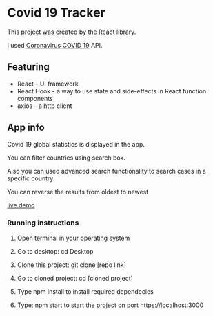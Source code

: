 # Covid 19 Tracker

This project was created by the React library.

I used [Coronavirus COVID 19](https://documenter.getpostman.com/view/10808728/SzS8rjbc) API.

## Featuring

* React - UI framework
* React Hook - a way to use state and side-effects in React function components
* axios - a http client

## App info

Covid 19 global statistics is displayed in the app.

You can filter countries using search box.

Also you can used advanced search functionality to search cases in a specific country.

You can reverse the results from oldest to newest

[live demo](https://sars19tracker.netlify.app/)

### Running instructions

1) Open terminal in your operating system

2) Go to desktop: cd Desktop

3) Clone this project: git clone [repo link]

4) Go to cloned project: cd [cloned project]

5) Type npm install to install required dependecies

6) Type: npm start to start the project on port https://localhost:3000
